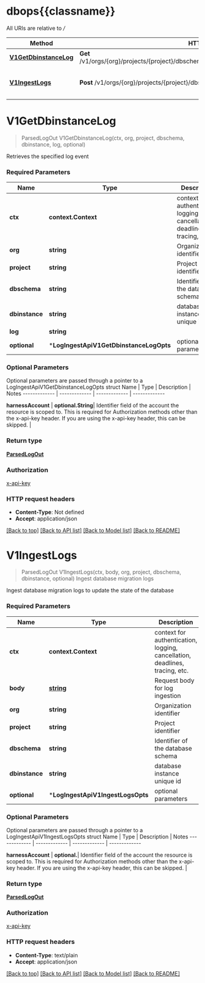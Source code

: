 # dbops{{classname}}

All URIs are relative to */*

Method | HTTP request | Description
------------- | ------------- | -------------
[**V1GetDbinstanceLog**](LogIngestApi.md#V1GetDbinstanceLog) | **Get** /v1/orgs/{org}/projects/{project}/dbschema/{dbschema}/instance/{dbinstance}/logs/{log} | 
[**V1IngestLogs**](LogIngestApi.md#V1IngestLogs) | **Post** /v1/orgs/{org}/projects/{project}/dbschema/{dbschema}/instance/{dbinstance}/logs | Ingest database migration logs

# **V1GetDbinstanceLog**
> ParsedLogOut V1GetDbinstanceLog(ctx, org, project, dbschema, dbinstance, log, optional)


Retrieves the specified log event

### Required Parameters

Name | Type | Description  | Notes
------------- | ------------- | ------------- | -------------
 **ctx** | **context.Context** | context for authentication, logging, cancellation, deadlines, tracing, etc.
  **org** | **string**| Organization identifier | 
  **project** | **string**| Project identifier | 
  **dbschema** | **string**| Identifier of the database schema | 
  **dbinstance** | **string**| database instance unique id | 
  **log** | **string**|  | 
 **optional** | ***LogIngestApiV1GetDbinstanceLogOpts** | optional parameters | nil if no parameters

### Optional Parameters
Optional parameters are passed through a pointer to a LogIngestApiV1GetDbinstanceLogOpts struct
Name | Type | Description  | Notes
------------- | ------------- | ------------- | -------------





 **harnessAccount** | **optional.String**| Identifier field of the account the resource is scoped to. This is required for Authorization methods other than the x-api-key header. If you are using the x-api-key header, this can be skipped. | 

### Return type

[**ParsedLogOut**](ParsedLogOut.md)

### Authorization

[x-api-key](../README.md#x-api-key)

### HTTP request headers

 - **Content-Type**: Not defined
 - **Accept**: application/json

[[Back to top]](#) [[Back to API list]](../README.md#documentation-for-api-endpoints) [[Back to Model list]](../README.md#documentation-for-models) [[Back to README]](../README.md)

# **V1IngestLogs**
> ParsedLogOut V1IngestLogs(ctx, body, org, project, dbschema, dbinstance, optional)
Ingest database migration logs

Ingest database migration logs to update the state of the database

### Required Parameters

Name | Type | Description  | Notes
------------- | ------------- | ------------- | -------------
 **ctx** | **context.Context** | context for authentication, logging, cancellation, deadlines, tracing, etc.
  **body** | [**string**](string.md)| Request body for log ingestion | 
  **org** | **string**| Organization identifier | 
  **project** | **string**| Project identifier | 
  **dbschema** | **string**| Identifier of the database schema | 
  **dbinstance** | **string**| database instance unique id | 
 **optional** | ***LogIngestApiV1IngestLogsOpts** | optional parameters | nil if no parameters

### Optional Parameters
Optional parameters are passed through a pointer to a LogIngestApiV1IngestLogsOpts struct
Name | Type | Description  | Notes
------------- | ------------- | ------------- | -------------





 **harnessAccount** | **optional.**| Identifier field of the account the resource is scoped to. This is required for Authorization methods other than the x-api-key header. If you are using the x-api-key header, this can be skipped. | 

### Return type

[**ParsedLogOut**](ParsedLogOut.md)

### Authorization

[x-api-key](../README.md#x-api-key)

### HTTP request headers

 - **Content-Type**: text/plain
 - **Accept**: application/json

[[Back to top]](#) [[Back to API list]](../README.md#documentation-for-api-endpoints) [[Back to Model list]](../README.md#documentation-for-models) [[Back to README]](../README.md)

